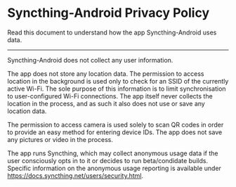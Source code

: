 # Syncthing-Android Privacy Policy

Read this document to understand how the app Syncthing-Android uses data.

---

Syncthing-Android does not collect any user information.

The app does not store any location data.
The permission to access location in the background is used only to check for an SSID of the currently active Wi-Fi.
The sole purpose of this information is to limit synchronisation to user-configured Wi-Fi connections.
The app itself never collects the location in the process, and as such it also does not use or save any location data.

The permission to access camera is used solely to scan QR codes in order to provide an easy method for entering device IDs.
The app does not save any pictures or video in the process.

The app runs Syncthing, which may collect anonymous usage data if the user consciously opts in to it or decides to run beta/condidate builds.
Specific information on the anonymous usage reporting is available under https://docs.syncthing.net/users/security.html.
